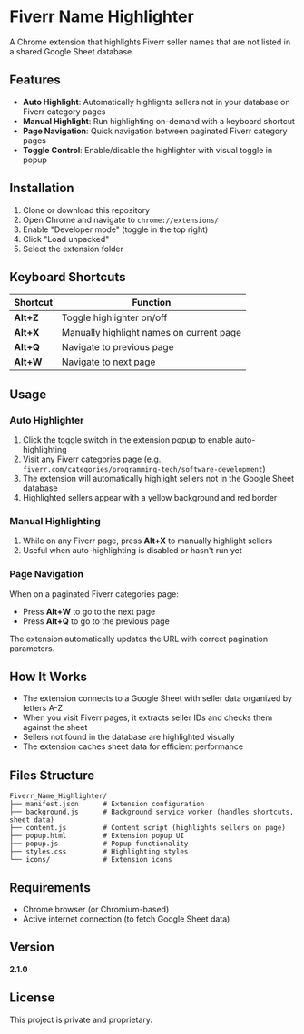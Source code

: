# Fiverr Name Highlighter

A Chrome extension that highlights Fiverr seller names that are not listed in a shared Google Sheet database.

## Features

- **Auto Highlight**: Automatically highlights sellers not in your database on Fiverr category pages
- **Manual Highlight**: Run highlighting on-demand with a keyboard shortcut
- **Page Navigation**: Quick navigation between paginated Fiverr category pages
- **Toggle Control**: Enable/disable the highlighter with visual toggle in popup

## Installation

1. Clone or download this repository
2. Open Chrome and navigate to `chrome://extensions/`
3. Enable "Developer mode" (toggle in the top right)
4. Click "Load unpacked"
5. Select the extension folder

## Keyboard Shortcuts

| Shortcut | Function |
|----------|----------|
| **Alt+Z** | Toggle highlighter on/off |
| **Alt+X** | Manually highlight names on current page |
| **Alt+Q** | Navigate to previous page |
| **Alt+W** | Navigate to next page |

## Usage

### Auto Highlighter

1. Click the toggle switch in the extension popup to enable auto-highlighting
2. Visit any Fiverr categories page (e.g., `fiverr.com/categories/programming-tech/software-development`)
3. The extension will automatically highlight sellers not in the Google Sheet database
4. Highlighted sellers appear with a yellow background and red border

### Manual Highlighting

1. While on any Fiverr page, press **Alt+X** to manually highlight sellers
2. Useful when auto-highlighting is disabled or hasn't run yet

### Page Navigation

When on a paginated Fiverr categories page:
- Press **Alt+W** to go to the next page
- Press **Alt+Q** to go to the previous page

The extension automatically updates the URL with correct pagination parameters.

## How It Works

- The extension connects to a Google Sheet with seller data organized by letters A-Z
- When you visit Fiverr pages, it extracts seller IDs and checks them against the sheet
- Sellers not found in the database are highlighted visually
- The extension caches sheet data for efficient performance

## Files Structure

```
Fiverr_Name_Highlighter/
├── manifest.json      # Extension configuration
├── background.js      # Background service worker (handles shortcuts, sheet data)
├── content.js         # Content script (highlights sellers on page)
├── popup.html         # Extension popup UI
├── popup.js           # Popup functionality
├── styles.css         # Highlighting styles
└── icons/             # Extension icons
```

## Requirements

- Chrome browser (or Chromium-based)
- Active internet connection (to fetch Google Sheet data)

## Version

**2.1.0**

## License

This project is private and proprietary.

